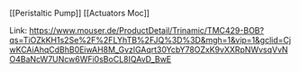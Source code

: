 [[Peristaltic Pump]]
[[Actuators Moc]]

Link: https://www.mouser.de/ProductDetail/Trinamic/TMC429-BOB?qs=TiOZkKH1s2Se%2F%2FLYhTB%2FJQ%3D%3D&mgh=1&vip=1&gclid=CjwKCAiAhqCdBhB0EiwAH8M_GvzlGAqrt30YcbY78OZxK9vXXRpNWvsqVvNO4BaNcW7UNcw6WFi0sBoCL8IQAvD_BwE